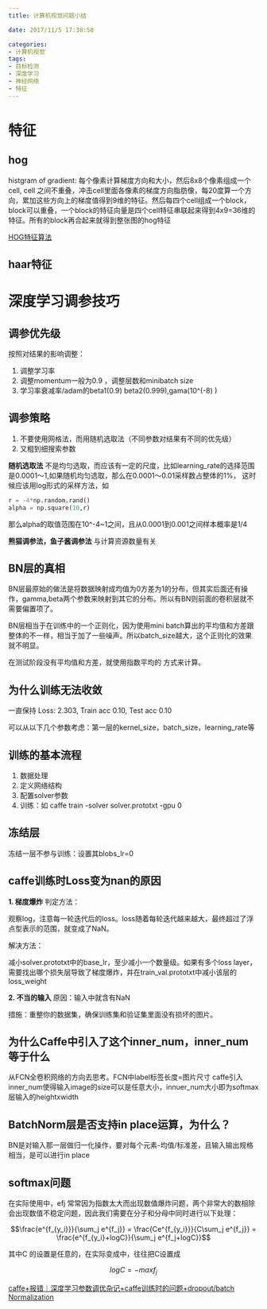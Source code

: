 ```yaml
---
title: 计算机视觉问题小结

date: 2017/11/5 17:38:58

categories:
- 计算机视觉
tags:
- 目标检测
- 深度学习
- 神经网络
- 特征
---
```


# 特征

## hog

histgram of gradient: 每个像素计算梯度方向和大小，然后8x8个像素组成一个cell, cell 之间不重叠，冲击cell里面各像素的梯度方向脂肪像，每20度算一个方向，累加这些方向上的梯度值得到9维的特征。然后每四个cell组成一个block，block可以重叠，一个block的特征向量是四个cell特征串联起来得到4x9=36维的特征。所有的block再合起来就得到整张图的hog特征 


[HOG特征算法](http://blog.csdn.net/hujingshuang/article/details/47337707)


## haar特征



# 深度学习调参技巧 

## 调参优先级
按照对结果的影响调整：

1. 调整学习率
2. 调整momentum一般为0.9 ，调整层数和minibatch size
3. 学习率衰减率/adam的beta1(0.9) beta2(0.999),gama(10^(-8) )



## 调参策略
1. 不要使用网格法，而用随机选取法（不同参数对结果有不同的优先级）
2. 又粗到细搜索参数

 **随机选取法**
不是均匀选取，而应该有一定的尺度，比如learning_rate的选择范围是0.0001～1,如果随机均匀选取，那么在0.0001～0.01采样数占整体的1%， 这时候应该用log形式的采样方法，如
```python
r = -4*np.random.rand()
alpha = np.square(10,r)
```
那么alpha的取值范围在10^-4~1之间，且从0.0001到0.001之间样本概率是1/4

**熊猫调参法，鱼子酱调参法**
与计算资源数量有关

## BN层的真相

BN层最原始的做法是将数据映射成均值为0方差为1的分布，但其实后面还有操作，gamma,beta两个参数来映射到其它的分布。所以有BN则前面的卷积层就不需要偏置项了。

BN层相当于在训练中的一个正则化，因为使用mini batch算出的平均值和方差跟整体的不一样，相当于加了一些噪声。所以batch_size越大，这个正则化的效果就不明显。

在测试阶段没有平均值和方差，就使用指数平均的 方式来计算。

## 为什么训练无法收敛 
一直保持 Loss: 2.303, Train acc 0.10, Test acc 0.10

可以从以下几个参数考虑：第一层的kernel_size，batch_size，learning_rate等


## 训练的基本流程 

1. 数据处理
2. 定义网络结构
3. 配置solver参数
4. 训练：如 caffe train -solver solver.prototxt -gpu 0

## 冻结层 

冻结一层不参与训练：设置其blobs_lr=0


## caffe训练时Loss变为nan的原因

**1. 梯度爆炸**
判定方法：

观察log，注意每一轮迭代后的loss。loss随着每轮迭代越来越大，最终超过了浮点型表示的范围，就变成了NaN。

解决方法：

 减小solver.prototxt中的base_lr，至少减小一个数量级。如果有多个loss layer，需要找出哪个损失层导致了梯度爆炸，并在train_val.prototxt中减小该层的loss_weight

**2. 不当的输入**
原因：输入中就含有NaN

措施：重整你的数据集，确保训练集和验证集里面没有损坏的图片。


## 为什么Caffe中引入了这个inner_num，inner_num等于什么

从FCN全卷积网络的方向去思考。FCN中label标签长度=图片尺寸 
caffe引入inner_num使得输入image的size可以是任意大小，innuer_num大小即为softmax层输入的heightxwidth

## BatchNorm层是否支持in place运算，为什么？

BN是对输入那一层做归一化操作，要对每个元素-均值/标准差，且输入输出规格相当，是可以进行in place

## softmax问题
在实际使用中，efj 常常因为指数太大而出现数值爆炸问题，两个非常大的数相除会出现数值不稳定问题，因此我们需要在分子和分母中同时进行以下处理：

$$\frac{e^{f_{y_i}}}{\sum_j e^{f_j}} = \frac{Ce^{f_{y_i}}}{C\sum_j e^{f_j}} = \frac{e^{f_{y_i}+logC}}{\sum_j e^{f_j+logC}}$$

其中C 的设置是任意的，在实际变成中，往往把C设置成

$$logC = -max f_j$$




[caffe+报错︱深度学习参数调优杂记+caffe训练时的问题+dropout/batch Normalization
](http://blog.csdn.net/sinat_26917383/article/details/54232791)


